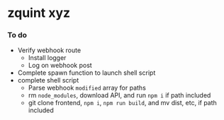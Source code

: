 # zquint xyz

### To do
- Verify webhook route
  - Install logger
  - Log on webhook post
- Complete spawn function to launch shell script
- complete shell script
  - Parse webhook `modified` array for paths
  - rm `node_modules`, download API, and run `npm i` if path included
  - git clone frontend, `npm i`, `npm run build`, and mv dist, etc, if path included

